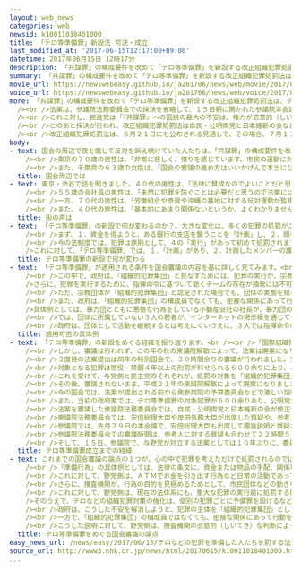 ```yaml
---
layout: web_news
categories: web
newsid: k10011018401000
title: 「テロ等準備罪」新設法 可決・成立
last_modified_at: '2017-06-15T12:17:00+09:00'
datetime: 2017年06月15日 12時17分
description: 「共謀罪」の構成要件を改めて「テロ等準備罪」を新設する改正組織犯罪処罰法は、けさ、参議院本会議で採決が行われ、自民・公明両党と日本維新の会などの賛成多数で可決・成立しました。これにより、一定の要件を満たすことを条件に犯罪の実行前の段階で処罰可能な範囲が広がることになります。
summary: 「共謀罪」の構成要件を改めて「テロ等準備罪」を新設する改正組織犯罪処罰法は、けさ、参議院本会議で採決が行われ、自民・公明両党と日本維新の会などの賛成多数で可決・成立しました。これにより、一定の要件を満たすことを条件に犯罪の実行前の段階で処罰可能な範囲が広がることになります。
movie_url: https://newswebeasy.github.io/ja201706/news/web/movie/2017/06/15/k10011018401000.mp4
voice_url: https://newswebeasy.github.io/ja201706/news/web/voice/2017/06/15/k10011018401000.mp3
more: 「共謀罪」の構成要件を改めて「テロ等準備罪」を新設する改正組織犯罪処罰法は、テロなどの組織犯罪を未然に防ぐため、テロ組織や暴力団などの組織的犯罪集団が、ハイジャックや薬物の密輸入などの重大な犯罪を計画し、メンバーの誰かが資金または物品の手配、関係場所の下見、その他の準備行為を行った場合、計画した全員を処罰するとしています。<br
  /><br />法案は、参議院法務委員会での採決を省略して、１５日朝に開かれた参議院本会議で審議されました。<br /><br />各党の討論で、自民党は「テロ組織はグローバル化しており、世界中どこでもターゲットとなり得る。テロを現実に差し迫った脅威として認識し、東京オリンピックなどの安全な開催に向けて、万全の対策を講じていかなければならない」と述べました。<br
  /><br />これに対し、民進党は「『共謀罪』への国民の最大の不安は、権力が恣意的（しいてき）に捜査を行い、内心の自由が侵されるのではないかという点にある。数の力による異例の採決で成立させようとする安倍内閣に執行を委ねたら、どんな運営をされるのかと不安は際限なく膨らむ」と述べました。<br
  /><br />このあと採決が行われ、改正組織犯罪処罰法は自民・公明両党と日本維新の会などの賛成多数で可決・成立しました。<br /><br />日本の刑法体系では、犯罪が実行されれば処罰するのが原則ですが、改正法の成立によって、一定の要件を満たすことを条件に、犯罪の実行前の段階で処罰可能な範囲が広がることになります。<br
  /><br />改正組織犯罪処罰法は、６月２１日にも公布される見通しで、その場合、７月１１日に施行されます。
body:
- text: 国会の周辺で夜を徹して反対を訴え続けていた人たちは、「共謀罪」の構成要件を改めて「テロ等準備罪」を新設する法案の採決が始まると、「強行採決絶対反対」などと声を上げました。そして、参議院本会議で可決・成立したという情報が伝えられると、集まった人たちは大きな声で「採決無効」と繰り返し、抗議の意思を示していました。<br
    /><br />東京の７０歳の男性は、「非常に悲しく、憤りを感じています。市民の運動に対して監視が強まることによって、社会が閉塞化することが心配です。戦前の治安維持法のようにならないように、これからも声を上げていくことが必要だと思います」と話していました。<br
    /><br />また、千葉県の６３歳の女性は、「国会の審議の進め方はいいかげんで本当にひどいと思います。法律の対象犯罪にはテロとは関係のないものが多く含まれていて理解しがたく、政府は国連の特別報告者がこの法律に懸念を示していたことを真摯（しんし）に受け止めるべきです」と話していました。
  title: 国会周辺では
- text: 東京・渋谷で話を聞きました。４０代の男性は、「法律に賛成なのでよいことだと思います。安全のためにやりすぎの面もあるかもしれませんが、犯罪が少しでも減ればいいと思います」と話していました。<br
    /><br />５５歳の会社員の男性は、「未然に犯罪を防ぐことは必要だと思うので法案には賛成ですが、国会で数の論理で押し切り議論が尽くされていない気がして、成立の経緯には納得がいかない部分があります」と話していました。<br
    /><br />一方、７０代の男性は、「労働組合や原発や沖縄の基地に対する反対運動が監視の対象になるかもしれません。今の政権がやることに反対することは許さないという考えが表れていると思います。良心的な反対の声もある中で、強行に押し切ったことには、そこまでやるのかと思いました」と話していました。<br
    /><br />また、４０代の男性は、「基本的にあまり関係ないというか、よくわかりません。場合によってはこの問題が身近になることもあるかもしれませんが、ちょっと別次元の議論のような感じがします」と話していました。
  title: 街の声は
- text: 「テロ等準備罪」の新設で何が変わるのか？。大きな変化は、多くの犯罪の処罰がこれまでよりも前倒しして可能になることです。<br /><br />「テロ組織」が「資金を獲得するために銀行強盗を行う」というケースで具体的に見てます。このケースには、さまざまな段階があります。<br
    /><br />まず、１．資金を得ようと、ある銀行の支店を襲うことを「計画」し、２．顔を隠すための覆面を購入するなどの「準備」を行い、３．扉をこじあけるバールを手にして目的地に向かう、より危険性の高い「予備」行為を経て、４．実際に襲撃する「実行」となります。<br
    /><br />今の法制度では、犯罪は原則として、４の「実行」があって初めて処罰されますが、バールを手にして犯行現場に向かうなど、重大な犯罪が起きる「客観的に相当な危険性」がある場合、３の「予備罪」が適用されることも例外的にあります。<br
    />これに対して、「テロ等準備罪」では、１．「計画」があり、２．計画したメンバーの誰か１人でも「準備」行為をした場合、メンバーの全員が処罰されます。つまり、犯罪の処罰がこれまでよりも前倒しして可能になります。
  title: テロ等準備罪の新設で何が変わる
- text: 「テロ等準備罪」が適用される条件を国会審議の内容を基に詳しく見てみます。<br /><br />例えば、オウム真理教のように、宗教団体の教祖が組織的な殺人の実行を唱え始めたケースが国会審議で取り上げられました。<br
    /><br />この中で、政府は、「組織的犯罪集団」と見なすためには、犯罪の実行が、宗教の教義と不可分な関係にあり、団体の共同の目的となっていることが必要だとしています。<br
    />さらに、犯罪を実行するために、指揮命令に基づいて動くチームの存在が摘発には不可欠だとしています。<br /><br />こうした条件を満たしたうえで、例えば、団体が毒ガスを使った大量殺人を計画し、メンバーの誰かが化学薬品を調達すれば、計画した全員を処罰できるとしています。<br
    /><br />ただ、宗教団体が「組織的犯罪集団」と認定された場合でも、団体の実態を知らない末端の信者や、犯罪の計画を知らずに薬品を調達した者は、処罰の対象にならないとしています。<br
    /><br />また、政府は、「組織的犯罪集団」の構成員でなくても、密接な関係にあって行動をともにしている者は処罰の対象になり得るとしています。<br /><br
    />具体例としては、暴力団とともに悪徳な行為をしている不動産会社の社長が、暴力団の組長らと暴力的な地上げをしてテナントビルを建て、みずからも利益を得ることを計画するケースをあげています。<br
    /><br />では、団体に所属していない３人の若者が、インターネットの掲示板を通じてデパートの爆破を計画し、現場の下見をしたというケースはどうでしょうか。<br
    /><br />政府は、団体として活動を継続するとは考えにくいうえに、３人では指揮命令の関係や役割分担などの組織性は認めがたく、「組織的犯罪集団」と認定することは想定していないと説明しています。
  title: 適用可否の具体例
- text: 「テロ等準備罪」の新設をめぐる経緯を振り返ります。<br /><br />「国際組織犯罪防止条約」が、平成１５年の通常国会で自民・公明両党や当時の民主党、それに共産党などの賛成で承認され、政府は、条約が求める国内法の整備のため、同じ国会に「共謀罪」を設ける法案を初めて提出しました。<br
    /><br />しかし、審議は行われず、この年の秋の衆議院解散によって、法案は廃案になりました。その後、平成１６年の通常国会に同様の法案が提出され、翌年の通常国会で初めて審議が行われましたが、この時も衆議院の解散によって廃案になりました。<br
    /><br />３度目の法案提出は同年の特別国会で、３０時間余りの審議が行われました。当時の法案は、処罰の対象を単に「団体」とし、犯罪の実行に向けた合意、つまり「共謀」があれば処罰できるとしていました。<br
    /><br />対象となる犯罪は懲役・禁錮４年以上の刑罰が科せられる６００余りに上り、与野党からは、「市民団体や労働組合も対象になる」、「居酒屋で気にくわない上司を殴ることで合意しても、処罰される」などといった懸念が示されました。<br
    /><br />これを受けて、与党側と民主党のそれぞれが、処罰の対象を「組織的犯罪集団」に限定し、処罰には、合意に加えて一定の準備行為などを必要とする修正案をまとめ、協議が行われましたが決裂しました。<br
    /><br />その後、審議されないまま、平成２１年の衆議院解散によって廃案になりました。そして、東京オリンピック・パラリンピックが開かれることになったことなどを踏まえ、政府は、「共謀罪」の名称と構成要件を改めた「テロ等準備罪」を新設する法案を国会に提出する方針を固めました。<br
    /><br />今の国会では、法案が提出される前から衆参両院の予算委員会などで激しい論戦が行われ、金田法務大臣の答弁をめぐって質疑が中断するケースもたびたびありました。<br
    /><br />また、当初の政府案では、テロ等準備罪の対象犯罪が６００余りあり、公明党が「一般の人が不安を感じる」と懸念を示したことなどから、対象が２７７に絞り込まれ、３月に法案は国会に提出されました。<br
    /><br />法案を審議した衆議院法務委員会では、自民・公明両党と日本維新の会が修正協議を行い、「テロ等準備罪」の取り調べの際の録音や録画の在り方を検討することなどを法案の付則に明記することで合意。法案は、先月１９日の衆議院法務委員会で、民進党や共産党などが抗議するなか、修正のうえ、可決されました。<br
    /><br />衆議院法務委員会では、安倍総理大臣や岸田外務大臣が出席した質疑や、参考人に対する質疑が行われ、これらを合わせた審議時間は３６時間余りとなっています。そして、修正された法案は、先月２３日の衆議院本会議で、自民・公明両党と日本維新の会などの賛成多数で可決され、参議院に送られました。<br
    /><br />参議院では、先月２９日の本会議で、安倍総理大臣も出席して趣旨説明と質疑が行われ、その後、参議院法務委員会で審議が行われましたが、１３日の午後に、金田大臣に対する問責決議案が提出されて以降、審議は行われませんでした。<br
    /><br />参議院法務委員会での審議時間は、参考人に対する質疑も合わせて２２時間５０分となっています。これまでの間、衆参両院で、金田法務大臣に対する不信任決議案や問責決議案、それに、法務委員長の解任決議案が提出され、１４日は内閣不信任決議案が提出されるなど、与野党が真っ向から対立しました。<br
    /><br />そして、１５日、参議院で、与野党が対立する法案としては１０年ぶりに、委員会での採決を経ずに本会議で採決が行われ、自民・公明両党や日本維新の会などの賛成多数で可決・成立しました。
  title: テロ等準備罪成立までの経緯
- text: これまでの国会審議の論点の１つが、心の中で犯罪を考えただけで処罰されるのではないかという点です。<br /><br />政府は、こうした懸念を払拭（ふっしょく）するために、いわば「歯止め」として、犯罪を計画しても実行に向けた「準備行為」が無ければ処罰されないとしています。<br
    /><br />「準備行為」の具体例としては、法律の条文に、資金または物品の手配、関係場所の下見などを明記したほか、犯行手順の訓練や、標的の行動監視なども想定されると説明しています。<br
    /><br />これに対して、野党側は、ＡＴＭでお金を引き出す行為など日常の活動であっても、捜査機関が犯罪実行のための準備行為と判断しかねず、「歯止め」にはならないと主張しています。<br
    /><br />さらに、捜査機関が、行為の目的を見極めるためとして、市民団体などの動きを常に監視するのではないかと指摘しています。<br /><br />また、「テロ等準備罪」の新設がテロの防止に役立つかどうかも議論されました。政府は、罪の新設は、日本もすでに承認している「国際組織犯罪防止条約」の締結に不可欠で、条約を締結できなければ国際的な組織犯罪捜査の抜け穴になりかねないと訴えています。<br
    /><br />これに対して、野党側は、現在の法体系にも、重大な犯罪の実行前に処罰する陰謀罪や予備罪があり、条約の締結は可能だとしています。<br /><br
    />そのうえで、テロなどの組織犯罪対策の強化は、個別の犯罪ごとに予備罪を設けるなどの対応で可能だとしています。さらに、テロ等準備罪で一般の人も処罰されるのかも激論が交わされました。<br
    /><br />政府は、こうした不安を解消しようと、犯罪の主体を「組織的犯罪集団」としました。「組織的犯罪集団」には、テロ組織や暴力団、薬物密売組織や振り込め詐欺集団などが該当し、通常の社会生活を送っている人であれば、こうした組織に関わることはなく、処罰の対象にはならないと政府は説明しています。<br
    /><br />一方で、「組織的犯罪集団」の構成員ではなくても、密接な関係にあって行動をともにしている、言わば「周辺者」は、処罰の対象になり得るとしています。<br
    /><br />こうした説明に対して、野党側は、捜査機関の恣意的（しいてき）な判断によって、政府に批判的な団体が「組織的犯罪集団」と認定されかねないと指摘しているほか、どのような人が「周辺者」と見なされるのか基準が不明で、捜査機関の裁量に委ねられていると批判しています。
  title: テロ等準備罪をめぐる国会審議の論点
easy_news_url: /news/easy/2017/06/15/テロなどの犯罪を準備した人たちを罰する法律ができる/
source_url: http://www3.nhk.or.jp/news/html/20170615/k10011018401000.html
...
```

